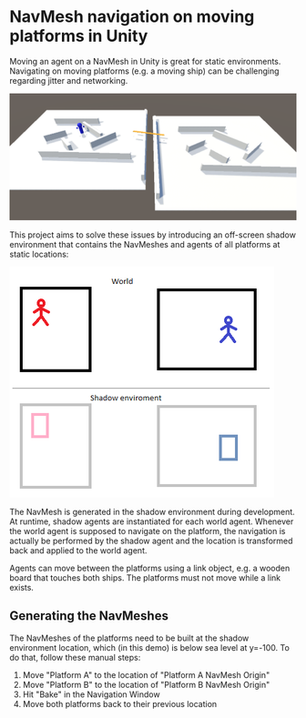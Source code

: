 # NavMesh navigation on moving platforms in Unity

Moving an agent on a NavMesh in Unity is great for static environments. Navigating on moving platforms (e.g. a moving ship) can be challenging regarding jitter and networking.

![screenshot](screenshot.png)

This project aims to solve these issues by introducing an off-screen shadow environment that contains the NavMeshes and agents of all platforms at static locations:

![concept](concept.png)

The NavMesh is generated in the shadow environment during development. At runtime, shadow agents are instantiated for each world agent. Whenever the world agent is supposed to navigate on the platform, the navigation is actually be performed by the shadow agent and the location is transformed back and applied to the world agent.

Agents can move between the platforms using a link object, e.g. a wooden board that touches both ships. The platforms must not move while a link exists.

## Generating the NavMeshes

The NavMeshes of the platforms need to be built at the shadow environment location, which (in this demo) is below sea level at y=-100. To do that, follow these manual steps:

1. Move "Platform A" to the location of "Platform A NavMesh Origin"
2. Move "Platform B" to the location of "Platform B NavMesh Origin"
3. Hit "Bake" in the Navigation Window
4. Move both platforms back to their previous location
